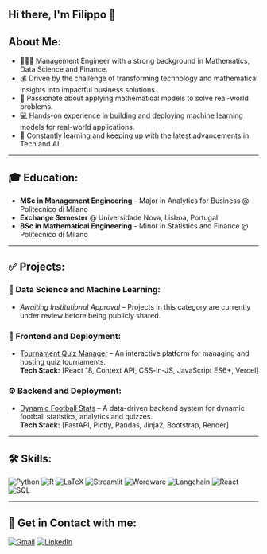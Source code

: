 ## Hi there, I'm Filippo 👋

##  About Me:
- 🧑🏻‍🎓 Management Engineer with a strong background in Mathematics, Data Science and Finance.
- 💰 Driven by the challenge of transforming technology and mathematical insights into impactful business solutions.
- 📄 Passionate about applying mathematical models to solve real-world problems.
- 💻 Hands-on experience in building and deploying machine learning models for real-world applications.
- 🚀 Constantly learning and keeping up with the latest advancements in Tech and AI.

---

## 🎓 Education:
- **MSc in Management Engineering** - Major in Analytics for Business @ Politecnico di Milano  
- **Exchange Semester** @ Universidade Nova, Lisboa, Portugal 
- **BSc in Mathematical Engineering** - Minor in Statistics and Finance @ Politecnico di Milano  

---

## ✅ Projects:

### 🔬 Data Science and Machine Learning:
- *Awaiting Institutional Approval* – Projects in this category are currently under review before being publicly shared.

### 🎨 Frontend and Deployment:
- [Tournament Quiz Manager](#) – An interactive platform for managing and hosting quiz tournaments.  
  **Tech Stack:** [React 18, Context API, CSS-in-JS, JavaScript ES6+, Vercel]  

### ⚙️ Backend and Deployment:
- [Dynamic Football Stats](#) – A data-driven backend system for dynamic football statistics, analytics and quizzes.  
  **Tech Stack:** [FastAPI, Plotly, Pandas, Jinja2, Bootstrap, Render]

---

## 🛠 Skills:
![Python](https://img.shields.io/badge/PYTHON-green?style=for-the-badge&logo=python&logoColor=white)
![R](https://img.shields.io/badge/R-blue?style=for-the-badge&logo=r&logoColor=white)
![LaTeX](https://img.shields.io/badge/LATEX-orange?style=for-the-badge&logo=latex&logoColor=white)
![Streamlit](https://img.shields.io/badge/STREAMLIT-red?style=for-the-badge&logo=streamlit&logoColor=white)
![Wordware](https://img.shields.io/badge/WORDWARE-gray?style=for-the-badge)
![Langchain](https://img.shields.io/badge/LANGCHAIN-green?style=for-the-badge)
![React](https://img.shields.io/badge/REACT-blue?style=for-the-badge&logo=react&logoColor=white)
![SQL](https://img.shields.io/badge/SQL-orange?style=for-the-badge&logo=postgresql&logoColor=white)


---

## 🔗 Get in Contact with me:
[![Gmail](https://img.shields.io/badge/GMAIL-red?style=for-the-badge&logo=gmail&logoColor=white)](mailto:rinaldifilippo6@gmail.com)
[![LinkedIn](https://img.shields.io/badge/LINKEDIN-blue?style=for-the-badge&logo=linkedin&logoColor=white)](https://www.linkedin.com/in/filippo-rinaldi6/)
